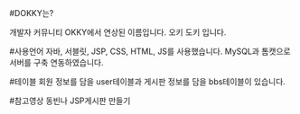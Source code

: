 #DOKKY는?

개발자 커뮤니티 OKKY에서 연상된 이름입니다. 오키 도키 입니다.

#사용언어
자바, 서블릿, JSP, CSS, HTML, JS를 사용했습니다.
MySQL과 톰캣으로 서버를 구축 연동하였습니다.

#테이블
회원 정보를 담을 user테이블과
게시판 정보를 담을 bbs테이블이 있습니다.

#참고영상
동빈나 JSP게시판 만들기
